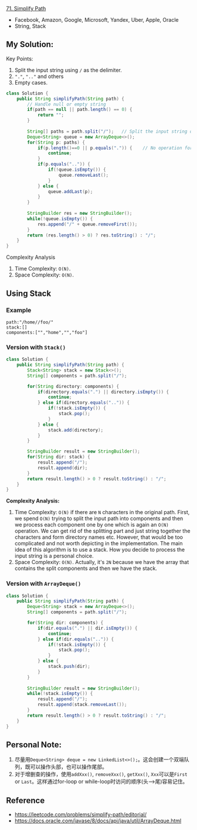 [71. Simplify Path](https://leetcode.com/problems/simplify-path/)

* Facebook, Amazon, Google, Microsoft, Yandex, Uber, Apple, Oracle
* String, Stack


## My Solution:
Key Points:
1. Split the input string using `/` as the delimiter.
2. `"."`, `".."` and others
3. Empty cases.
```java
class Solution {
    public String simplifyPath(String path) {
        // Handle null or empty string
        if(path == null || path.length() == 0) {
            return "";
        }
        
        String[] paths = path.split("/");   // Split the input string on "/" as the delimiter
        Deque<String> queue = new ArrayDeque<>();
        for(String p: paths) {
            if(p.length()==0 || p.equals(".")) {    // No operation for a "." or an empty string
                continue;
            }
            if(p.equals("..")) {
                if(!queue.isEmpty()) {
                    queue.removeLast();
                }
            } else {
                queue.addLast(p);
            }
        }
        
        StringBuilder res = new StringBuilder();
        while(!queue.isEmpty()) {
            res.append("/" + queue.removeFirst());
        }
        return (res.length() > 0) ? res.toString() : "/";
    }
}
```
Complexity Analysis
1. Time Complexity: `O(N)`.
2. Space Complexity: `O(N)`.


## Using Stack
### Example
```
path:"/home//foo/"
stack:[]
components:["","home","","foo"]
```

### Version with `Stack()`
```Java
class Solution {
    public String simplifyPath(String path) {
        Stack<String> stack = new Stack<>();
        String[] components = path.split("/");

        for(String directory: components) {
            if(directory.equals(".") || directory.isEmpty()) {
                continue;
            } else if(directory.equals("..")) {
                if(!stack.isEmpty()) {
                    stack.pop();
                }
            } else {
                stack.add(directory);
            }
        }

        StringBuilder result = new StringBuilder();
        for(String dir: stack) {
            result.append("/");
            result.append(dir);
        }
        return result.length() > 0 ? result.toString() : "/";
    }
}
```
**Complexity Analysis:**
1. Time Complexity: `O(N)` if there are `N` characters in the original path. First, we spend `O(N)` trying to split the input path into components and then we process each component one by one which is again an `O(N)` operation. We can get rid of the splitting part and just string together the characters and form directory names etc. However, that would be too complicated and not worth depicting in the implementation. The main idea of this algorithm is to use a stack. How you decide to process the input string is a personal choice.
2. Space Complexity: `O(N)`. Actually, it's `2N` because we have the array that contains the split components and then we have the stack.

### Version with `ArrayDeque()`
```Java
class Solution {
    public String simplifyPath(String path) {
        Deque<String> stack = new ArrayDeque<>();
        String[] components = path.split("/");

        for(String dir: components) {
            if(dir.equals(".") || dir.isEmpty()) {
                continue;
            } else if(dir.equals("..")) {
                if(!stack.isEmpty()) {
                    stack.pop();
                }
            } else {
                stack.push(dir);
            }
        }
        
        StringBuilder result = new StringBuilder();
        while(!stack.isEmpty()) {
            result.append("/");
            result.append(stack.removeLast());
        }
        return result.length() > 0 ? result.toString() : "/";
    }
}
```


## Personal Note:
1. 尽量用`Deque<String> deque = new LinkedList<>();`。这会创建一个双端队列，既可以操作头部，也可以操作尾部。
2. 对于增删查的操作，使用`addXxx()`, `removeXxx()`, `getXxx()`, `Xxx`可以是`First` or `Last`。这样通过for-loop or while-loop时访问的顺序(头-->尾)容易记住。


## Reference
* https://leetcode.com/problems/simplify-path/editorial/
* https://docs.oracle.com/javase/8/docs/api/java/util/ArrayDeque.html